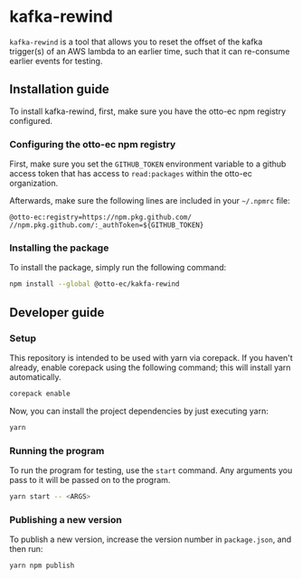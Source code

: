# kafka-rewind

`kafka-rewind` is a tool that allows you to reset the offset of the kafka trigger(s) of an AWS lambda to an earlier time,
such that it can re-consume earlier events for testing.

## Installation guide

To install kafka-rewind, first, make sure you have the otto-ec npm registry configured.

### Configuring the otto-ec npm registry

First, make sure you set the `GITHUB_TOKEN` environment variable to a github access token that has
access to `read:packages` within the otto-ec organization.

Afterwards, make sure the following lines are included in your `~/.npmrc` file:

```.npmrc
@otto-ec:registry=https://npm.pkg.github.com/
//npm.pkg.github.com/:_authToken=${GITHUB_TOKEN}
```

### Installing the package

To install the package, simply run the following command:

```sh
npm install --global @otto-ec/kakfa-rewind
```

## Developer guide

### Setup

This repository is intended to be used with yarn via corepack. If you haven't already, enable corepack using the following command;
this will install yarn automatically.

```sh
corepack enable
```

Now, you can install the project dependencies by just executing yarn:

```sh
yarn
```

### Running the program

To run the program for testing, use the `start` command. Any arguments you pass to it will be passed
on to the program.

```sh
yarn start -- <ARGS>
```

### Publishing a new version

To publish a new version, increase the version number in `package.json`, and then run:

```sh
yarn npm publish
```
